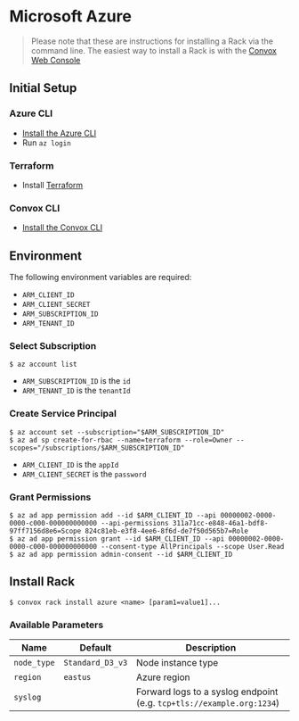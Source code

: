 # Microsoft Azure
> Please note that these are instructions for installing a Rack via the command line. The easiest way to install a Rack is with the [Convox Web Console](https://console.convox.com)

## Initial Setup

### Azure CLI

- [Install the Azure CLI](https://docs.microsoft.com/en-us/cli/azure/install-azure-cli?view=azure-cli-latest)
- Run `az login`

### Terraform

- Install [Terraform](https://learn.hashicorp.com/terraform/getting-started/install.html)

### Convox CLI

- [Install the Convox CLI](../cli.md)

## Environment

The following environment variables are required:

- `ARM_CLIENT_ID`
- `ARM_CLIENT_SECRET`
- `ARM_SUBSCRIPTION_ID`
- `ARM_TENANT_ID`

### Select Subscription

    $ az account list

- `ARM_SUBSCRIPTION_ID` is the `id`
- `ARM_TENANT_ID` is the `tenantId`

### Create Service Principal

    $ az account set --subscription="$ARM_SUBSCRIPTION_ID"
    $ az ad sp create-for-rbac --name=terraform --role=Owner --scopes="/subscriptions/$ARM_SUBSCRIPTION_ID"

- `ARM_CLIENT_ID` is the `appId`
- `ARM_CLIENT_SECRET` is the `password`

### Grant Permissions

    $ az ad app permission add --id $ARM_CLIENT_ID --api 00000002-0000-0000-c000-000000000000 --api-permissions 311a71cc-e848-46a1-bdf8-97ff7156d8e6=Scope 824c81eb-e3f8-4ee6-8f6d-de7f50d565b7=Role
    $ az ad app permission grant --id $ARM_CLIENT_ID --api 00000002-0000-0000-c000-000000000000 --consent-type AllPrincipals --scope User.Read
    $ az ad app permission admin-consent --id $ARM_CLIENT_ID 

## Install Rack

    $ convox rack install azure <name> [param1=value1]...

### Available Parameters

| Name        | Default          | Description                                                           |
| ----------- | ---------------- | --------------------------------------------------------------------- |
| `node_type` | `Standard_D3_v3` | Node instance type                                                    |
| `region`    | `eastus`         | Azure region                                                          |
| `syslog`    |                  | Forward logs to a syslog endpoint (e.g. `tcp+tls://example.org:1234`) |